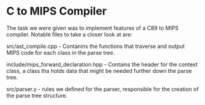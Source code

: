 # C to MIPS Compiler

The task we were given was to implement features of a C89 to MIPS compiler. Notable files to take a closer look at are: 

  src/ast_compile.cpp - Contanins the functions that traverse and output MIPS code for each class in the parse tree. 
  
  include/mips_forward_declaration.hpp - Contains the header for the context class, a class tha holds data that might be needed further down the parse tree.
  
  src/parser.y - rules we defined for the parser, responsible for the creation of the parse tree structure.
  
  
  
  
